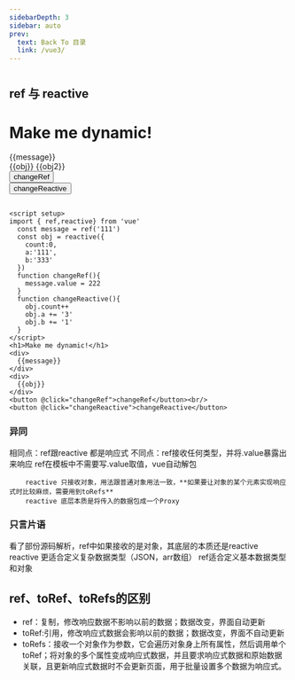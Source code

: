 ```yaml
---
sidebarDepth: 3
sidebar: auto
prev:
  text: Back To 目录
  link: /vue3/
---
```


#

## ref 与 reactive

<script setup>
import { ref,reactive} from 'vue'
  const message = ref('111')
  const obj2 = ref({
    a:'333'
  })
  const obj = reactive({
    count:0,
    a:'111',
    b:'333'
  })
  function changeRef(){
    message.value = 222
  }
  function changeReactive(){
   	obj.count++
    obj.a += '3'
    obj.b += '1'

    obj2.value.a += '-'
  }
</script>
<h1>Make me dynamic!</h1>
<div>
  {{message}}
</div>
<div>
  {{obj}} {{obj2}}
</div>
<button @click="changeRef">changeRef</button><br/>
<button @click="changeReactive">changeReactive</button>

```vue

<script setup>
import { ref,reactive} from 'vue'
  const message = ref('111')
  const obj = reactive({
    count:0,
    a:'111',
    b:'333'
  })
  function changeRef(){
    message.value = 222
  }
  function changeReactive(){
   	obj.count++
    obj.a += '3'
    obj.b += '1'
  }
</script>
<h1>Make me dynamic!</h1>
<div>
  {{message}}
</div>
<div>
  {{obj}} 
</div>
<button @click="changeRef">changeRef</button><br/>
<button @click="changeReactive">changeReactive</button>
```


### 异同
相同点：ref跟reactive 都是响应式
不同点：ref接收任何类型，并将.value暴露出来响应
        ref在模板中不需要写.value取值，vue自动解包

        reactive 只接收对象，用法跟普通对象用法一致，**如果要让对象的某个元素实现响应式时比较麻烦，需要用到toRefs**
        reactive 底层本质是将传入的数据包成一个Proxy

### 只言片语
看了部份源码解析，ref中如果接收的是对象，其底层的本质还是reactive
reactive 更适合定义复杂数据类型（JSON，arr数组）
ref适合定义基本数据类型和对象



## ref、toRef、toRefs的区别


- ref：复制，修改响应数据不影响以前的数据；数据改变，界面自动更新
- toRef:引用，修改响应式数据会影响以前的数据；数据改变，界面不自动更新
- toRefs：接收一个对象作为参数，它会遍历对象身上所有属性，然后调用单个toRef；将对象的多个属性变成响应式数据，并且要求响应式数据和原始数据关联，且更新响应式数据时不会更新页面，用于批量设置多个数据为响应式。

